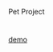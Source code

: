 Pet Project
#
<a href="https://babakov-danil.github.io/vueSneakersPage" target="_blank">demo</a> 
 
